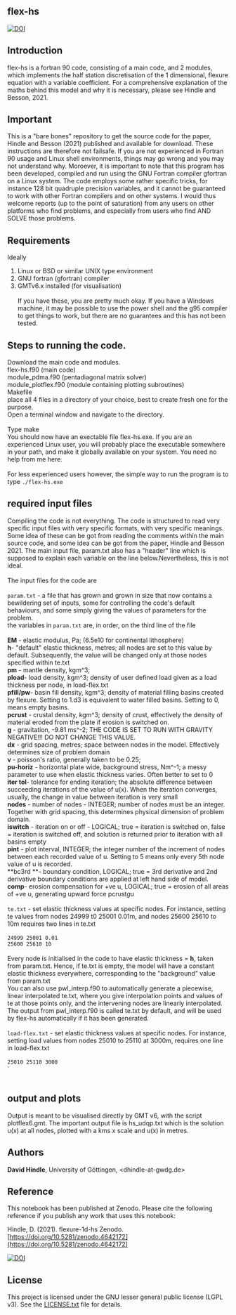 ## flex-hs

[![DOI](https://zenodo.org/badge/351581782.svg)](https://zenodo.org/badge/latestdoi/351581782)

## Introduction

flex-hs is a fortran 90 code, consisting of a main code, and 2 modules, which implements the half station discretisation of the 1 dimensional, flexure equation with a variable coefficient. For a comprehensive explanation of the maths behind this model and why it is necessary, please see Hindle and Besson, 2021.
 

## Important

This is a "bare bones" repository to get the source code for the paper, Hindle and Besson (2021) published and available for download. These instructions are therefore not failsafe. If you are not experienced in Fortran 90 usage and Linux shell environments, things may go wrong and you may not understand why. Moroever, it is important to note that this program has been developed, compiled and run using the GNU Fortran compiler gfortran on a Linux system. The code employs some rather specific tricks, for instance 128 bit quadruple precision variables, and it cannot be guaranteed to work with other Fortran compilers and on other systems. I would thus welcome reports (up to the point of saturation) from any users on other platforms who find problems, and especially from users who find AND SOLVE those problems.

## Requirements

Ideally <br/>
1) Linux or BSD or similar UNIX type environment <br/>
2) GNU fortran (gfortran) compiler <br/>
3) GMTv6.x installed (for visualisation) <br/><br/>
If you have these, you are pretty much okay. If you have a Windows machine, it may be possible to use the power shell and the g95 compiler to get things to work, but there are no guarantees and this has not been tested.

## Steps to running the code.

Download the main code and modules.<br/>
flex-hs.f90 (main code)<br/>
module_pdma.f90 (pentadiagonal matrix solver)<br/>
module_plotflex.f90 (module containing plotting subroutines)<br/>
Makefile<br/>
place all 4 files in a directory of your choice, best to create fresh one for the purpose.<br/>
Open a terminal window and navigate to the directory.<br/><br/>
Type make<br/>
You should now have an exectable file flex-hs.exe. If you are an experienced Linux user, you will probably place the executable somewhere in your path, and make it globally available on your system. You need no help from me here.<br/><br/>
For less experienced users however, the simple way to run the program is to type
`./flex-hs.exe`

## required input files 

Compiling the code is not everything. The code is structured to read very specific input files with very specific formats, with very specific meanings. Some idea of these can be got from reading the comments within the main source code, and some idea can be got from the paper, Hindle and Besson 2021. The main input file, param.txt also has a "header" line which is supposed to explain each variable on the line below.Nevertheless, this is not ideal.<br/><br/>
The input files for the code are<br/><br/>
`param.txt` - a file that has grown and grown in size that now contains a bewildering set of inputs, some for controlling the code's default behaviours, and some simply giving the values of parameters for the problem.<br/>
the variables in `param.txt` are, in order, on the third line of the file<br/><br/>
**EM** - elastic modulus, Pa; (6.5e10 for continental lithosphere) <br/>
**h**- "default" elastic thickness, metres;  all nodes are set to this value by default. Subsequently, the value will be changed only at those nodes specified within te.txt <br/>
**pm** - mantle density, kgm^3; <br/>
**pload**- load density, kgm^3; density of user defined load given as a load thickness per node, in load-flex.txt<br/>
**pfill/pw**- basin fill density, kgm^3; density of material filling basins created by flexure. Setting to 1.d3 is equivalent to water filled basins. Setting to 0, means empty basins. <br/>
**pcrust** - crustal density, kgm^3; density of crust, effectively the density of material eroded from the plate if erosion is switched on.<br/>
**g** - gravitation, -9.81 ms^-2; THE CODE IS SET TO RUN WITH GRAVITY NEGATIVE!!! DO NOT CHANGE THIS VALUE.<br/>
**dx** - grid spacing, metres; space between nodes in the model. Effectively determines size of problem domain<br/>
**v** - poisson's ratio, generally taken to be 0.25;<br/>
**pu-horiz** - horizontal plate wide, background stress, Nm^-1; a messy parameter to use when elastic thickness varies. Often better to set to 0<br/>
**iter tol**- tolerance for ending iteration; the absolute difference between succeeding iterations of the value of u(x). When the iteration converges, usually, the change in value between iteration is very small<br/>
**nodes** - number of nodes - INTEGER; number of nodes must be an integer. Together with grid spacing, this determines physical dimension of problem domain.<br/>
**iswitch** - iteration on or off - LOGICAL; true = iteration is switched on, false = iteration is switched off, and solution is returned prior to iteration with all basins empty<br/>
**pint** - plot interval, INTEGER; the integer number of the increment of nodes between each recorded value of u. Setting to 5 means only every 5th node value of u is recorded.<br/>
**bc3rd **- boundary condition, LOGICAL; true = 3rd derivative and 2nd derivative boundary conditions are applied at left hand side of model. <br/>
**comp**- erosion compensation for +ve u, LOGICAL; true = erosion of all areas of +ve u, generating upward force pcrust*g*u <br/><br/>
`te.txt` - set elastic thickness values at specific nodes. For instance, setting te values from nodes 24999 t0 25001 0.01m, and nodes 25600 25610 to 10m requires two lines in te.txt<br/><br/>
`24999 25001 0.01 `<br/>
`25600 25610 10 ` <br/><br/>
Every node is initialised in the code to have elastic thickness = **h**, taken from param.txt. Hence, if te.txt is empty, the model will have a constant elastic thickness everywhere, corresponding to the "background" value from param.txt<br/>
You can also use pwl_interp.f90 to automatically generate a piecewise, linear interpolated te.txt, where you give interpolation points and values of te at those points only, and the intervening nodes are linearly interpolated. The output from pwl_interp.f90 is called te.txt by default, and will be used by flex-hs automatically if it has been generated.<br/><br/>
`load-flex.txt` - set elastic thickness values at specific nodes. For instance, setting load values from nodes 25010 to 25110 at 3000m, requires one line in load-flex.txt<br/><br/>
`25010 25110 3000` <br/>
`<br/><br/>


## output and plots
Output is meant to be visualised directly by GMT v6, with the script plotflex6.gmt. The important output file is hs_udqp.txt which is the solution u(x) at all nodes, plotted with a kms x scale and u(x) in metres. 


## Authors
**David Hindle**, University of Göttingen, <dhindle-at-gwdg.de>


## Reference

This notebook has been published at Zenodo. Please cite the following reference if you publish any work that uses this notebook:

Hindle, D. (2021). flexure-1d-hs Zenodo. [https://doi.org/10.5281/zenodo.4642172](https://doi.org/10.5281/zenodo.4642172)

[![DOI](https://zenodo.org/badge/351581782.svg)](https://zenodo.org/badge/latestdoi/351581782)


## License
This project is licensed under the GNU lesser general public license (LGPL v3). See the [LICENSE.txt](LICENSE.txt) file for details.


